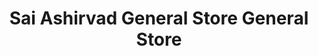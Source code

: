 ---
title: "Sai Ashirvad General Store General Store"
url: /amaravti/sai-ashirvad-general-store-general-store/
shop: Dorfladen
---